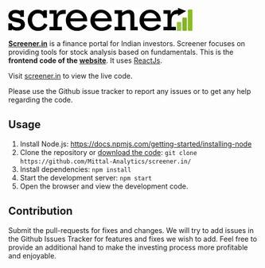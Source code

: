 ![Screener Logo](logo.png)

**[Screener.in][screener]** is a finance portal for Indian investors.
Screener focuses on providing tools for stock analysis based on fundamentals.
This is the **frontend code of the [website][screener]**. It uses [ReactJs][react].

Visit [screener.in][screener] to view the live code.

Please use the Github issue tracker to report any issues
or to get any help regarding the code.

## Usage

1. Install Node.js: https://docs.npmjs.com/getting-started/installing-node
2. Clone the repository or [download the code][zip]:
`git clone https://github.com/Mittal-Analytics/screener.in/`
3. Install dependencies: `npm install`
4. Start the development server: `npm start`
5. Open the browser and view the development code.

## Contribution

Submit the pull-requests for fixes and changes.
We will try to add issues in the Github Issues Tracker for features and fixes
we wish to add. Feel free to provide an additional hand to make the investing
process more profitable and enjoyable.


[screener]: https://www.screener.in
[react]: https://facebook.github.io/react/docs/tutorial.html
[zip]: https://github.com/Mittal-Analytics/screener.in/archive/master.zip
